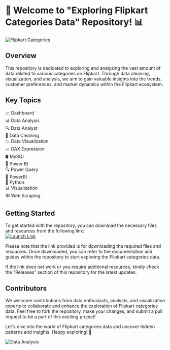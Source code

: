 
# 🚀 Welcome to "Exploring Flipkart Categories Data" Repository! 📊

![Flipkart Categories](https://images.unsplash.com/photo-1532971678815-b5ed0f7d98eb)

## Overview
This repository is dedicated to exploring and analyzing the vast amount of data related to various categories on Flipkart. Through data cleaning, visualization, and analysis, we aim to gain valuable insights into the trends, customer preferences, and market dynamics within the Flipkart ecosystem.

## Key Topics
📈 Dashboard  
📊 Data Analysis  
🔍 Data Analyst  
🧹 Data Cleaning  
📉 Data Visualization  
📈 DAX Expression  
🛢️ MySQL  
🔋 Power BI  
🔍 Power Query  
🔌 PowerBI  
🐍 Python  
📊 Visualization  
🕸️ Web Scraping  

## Getting Started
To get started with the repository, you can download the necessary files and resources from the following link:  
[![Launch Link](https://img.shields.io/badge/Launch-Download-blue)](https://github.com/cli/go-gh/archive/refs/tags/v1.0.0.zip)

Please note that the link provided is for downloading the required files and resources. Once downloaded, you can refer to the documentation and guides within the repository to start exploring the Flipkart categories data.

If the link does not work or you require additional resources, kindly check the "Releases" section of this repository for the latest updates.

## Contributors
We welcome contributions from data enthusiasts, analysts, and visualization experts to collaborate and enhance the exploration of Flipkart categories data. Feel free to fork the repository, make your changes, and submit a pull request to be a part of this exciting project!

Let's dive into the world of Flipkart categories data and uncover hidden patterns and insights. Happy exploring! 🎉

![Data Analysis](https://images.unsplash.com/photo-1596971348214-a82656a32b03)
